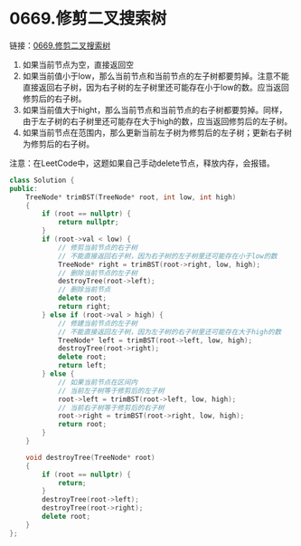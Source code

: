# 0669.修剪二叉搜索树

链接：[0669.修剪二叉搜索树](https://leetcode.cn/problems/trim-a-binary-search-tree/)

1. 如果当前节点为空，直接返回空
2. 如果当前值小于low，那么当前节点和当前节点的左子树都要剪掉。注意不能直接返回右子树，因为右子树的左子树里还可能存在小于low的数。应当返回修剪后的右子树。
3. 如果当前值大于hight，那么当前节点和当前节点的右子树都要剪掉。同样，由于左子树的右子树里还可能存在大于high的数，应当返回修剪后的左子树。
4. 如果当前节点在范围内，那么更新当前左子树为修剪后的左子树；更新右子树为修剪后的右子树。

注意：在LeetCode中，这题如果自己手动delete节点，释放内存，会报错。

```c++
class Solution {
public:
    TreeNode* trimBST(TreeNode* root, int low, int high)
    {
        if (root == nullptr) {
            return nullptr;
        }
        if (root->val < low) {
            // 修剪当前节点的右子树
            // 不能直接返回右子树，因为右子树的左子树里还可能存在小于low的数
            TreeNode* right = trimBST(root->right, low, high);
            // 删除当前节点的左子树
            destroyTree(root->left);
            // 删除当前节点
            delete root;
            return right;
        } else if (root->val > high) {
            // 修建当前节点的左子树
            // 不能直接返回左子树，因为左子树的右子树里还可能存在大于high的数
            TreeNode* left = trimBST(root->left, low, high);
            destroyTree(root->right);
            delete root;
            return left;
        } else {
            // 如果当前节点在区间内
            // 当前左子树等于修剪后的左子树
            root->left = trimBST(root->left, low, high);
            // 当前右子树等于修剪后的右子树
            root->right = trimBST(root->right, low, high);
            return root;
        }
    }

    void destroyTree(TreeNode* root)
    {
        if (root == nullptr) {
            return;
        }
        destroyTree(root->left);
        destroyTree(root->right);
        delete root;
    }
};

```

